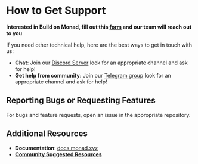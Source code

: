 # How to Get Support

**Interested in Build on Monad, fill out this [form](https://tally.so/r/nGBRJo) and our team will reach out to you**

If you need other technical help, here are the best ways to get in touch with us:

- **Chat**: Join our [Discord Server](https://discord.gg/monaddev) look for an appropriate channel and ask for help!
- **Get help from community**: Join our [Telegram group](https://t.me/+4_vTrebYUR5hOTk0) look for an appropriate channel and ask for help!

## Reporting Bugs or Requesting Features

For bugs and feature requests, open an issue in the appropriate repository.

## Additional Resources

- **Documentation**: [docs.monad.xyz](https://docs.monad.xyz)
- [**Community Suggested Resources**](https://docs.monad.xyz/guides/evm-resources)
<!-- TODO: Add Youtube Channel -->
